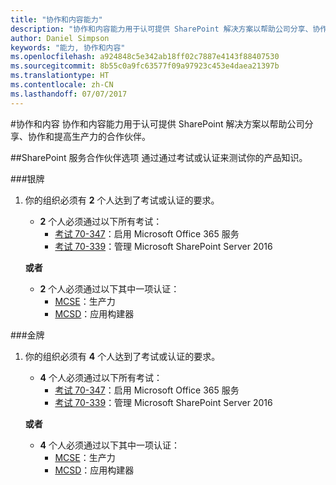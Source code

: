 ```yaml
---
title: "协作和内容能力"
description: "协作和内容能力用于认可提供 SharePoint 解决方案以帮助公司分享、协作和提高生产力的合作伙伴。"
author: Daniel Simpson
keywords: "能力, 协作和内容"
ms.openlocfilehash: a924848c5e342ab18ff02c7887e4143f88407530
ms.sourcegitcommit: 8b55c0a9fc63577f09a97923c453e4daea21397b
ms.translationtype: HT
ms.contentlocale: zh-CN
ms.lasthandoff: 07/07/2017
---
```

#<a name="collaboration-and-content"></a>协作和内容
协作和内容能力用于认可提供 SharePoint 解决方案以帮助公司分享、协作和提高生产力的合作伙伴。

##<a name="sharepoint-services-partner-option"></a>SharePoint 服务合作伙伴选项
通过通过考试或认证来测试你的产品知识。

###<a name="silver"></a>银牌

1. 你的组织必须有 **2** 个人达到了考试或认证的要求。

    - **2** 个人必须通过以下所有考试：
        - [考试 70-347](https://www.microsoft.com/en-us/learning/exam-70-347.aspx)：启用 Microsoft Office 365 服务
        - [考试 70-339](https://www.microsoft.com/en-us/learning/exam-70-339.aspx)：管理 Microsoft SharePoint Server 2016

    **或者**

    - **2** 个人必须通过以下其中一项认证：
        - [MCSE](https://www.microsoft.com/en-us/learning/mcse-productivity-certification.aspx)：生产力
        - [MCSD](https://www.microsoft.com/en-us/learning/mcsd-app-builder-certification.aspx)：应用构建器

###<a name="gold"></a>金牌
1. 你的组织必须有 **4** 个人达到了考试或认证的要求。

    - **4** 个人必须通过以下所有考试：
        - [考试 70-347](https://www.microsoft.com/en-us/learning/exam-70-347.aspx)：启用 Microsoft Office 365 服务
        - [考试 70-339](https://www.microsoft.com/en-us/learning/exam-70-339.aspx)：管理 Microsoft SharePoint Server 2016

    **或者**

    - **4** 个人必须通过以下其中一项认证：
        - [MCSE](https://www.microsoft.com/en-us/learning/mcse-productivity-certification.aspx)：生产力
        - [MCSD](https://www.microsoft.com/en-us/learning/mcsd-app-builder-certification.aspx)：应用构建器
 

